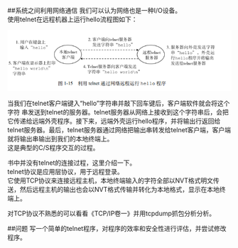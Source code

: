 ##系统之间利用网络通信
我们可以认为网络也是一种I/O设备。  
使用telnet在远程机器上运行hello流程图如下：

 <img src="./image/1-8-1.png" >

当我们在telnet客户端键入“hello”字符串并敲下回车键后，客户端软件就会将这个字符
串发送到telnet的服务器。telnet服务器从网络上接收到这个字符串后，会把它传递给远端外壳程序。接下来，远端外壳运行hello程序，并将输出行返回给telnet服务器。最后，telnet服务器通过网络把输出串转发给telnet客户端，客户端就将输出串输出到我们的本地终端上。  
这是典型的C/S程序交互的过程。  

书中并没有telnet的连接过程，这里介绍一下。  
telnet协议是应用层协议，用于远程登录。    
它使用TCP协议来连接远程主机，本地终端输入的字符全部以NVT格式明文传送，然后远程主机的输出也会以NVT格式传输并转化为本地格式，显示在本地终端上。    

对TCP协议不熟悉的可以看看《TCP/IP卷一》并用tcpdump抓包分析分析。


##问题
写一个简单的telnet程序，对程序的效率和安全性进行评估，并尝试修改程序。
